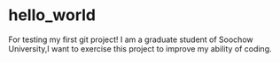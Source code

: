 # hello_world
For testing my first git project!
I am a graduate student of Soochow University,I want to exercise this project to improve my ability of coding.
